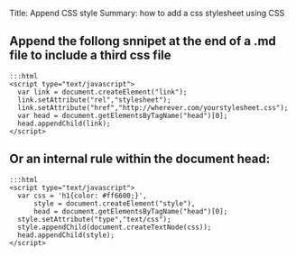 Title: Append CSS style
Summary: how to add a css stylesheet using CSS

## Append the follong snnipet at the end of a .md file to include a third css file

	:::html
	<script type="text/javascript">
	  var link = document.createElement("link");
	  link.setAttribute("rel","stylesheet");
	  link.setAttribute("href","http://wherever.com/yourstylesheet.css");
	  var head = document.getElementsByTagName("head")[0];
	  head.appendChild(link);
	</script>

## Or an internal rule within the document head:

	:::html
	<script type="text/javascript">
	  var css = 'h1{color: #ff6600;}',
	  	  style = document.createElement("style"),
	  	  head = document.getElementsByTagName("head")[0];
	  style.setAttribute("type","text/css");
	  style.appendChild(document.createTextNode(css));
	  head.appendChild(style);
	</script>

<script type="text/javascript">
  var css = 'h2{color: #ff6600;}',
  	  style = document.createElement("style"),
  	  head = document.getElementsByTagName("head")[0];
  style.setAttribute("type","text/css");
  style.appendChild(document.createTextNode(css));
  head.appendChild(style);
</script>